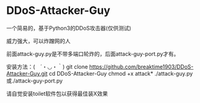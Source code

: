 # DDoS-Attacker-Guy
一个简易的，基于Python3的DDoS攻击器(仅供测试)

威力强大，可以炸蹭网的人

前面attack-guy.py是不带多端口轮炸的，后面attack-guy-port.py才有。

安装方法：(　´・◡・｀)
git clone https://github.com/breaktime1903/DDoS-Attacker-Guy.git
cd DDoS-Attacker-Guy
chmod +x attack*
./attack-guy.py或./attack-guy-port.py

请自觉安装toilet软件包以获得最佳装X效果
